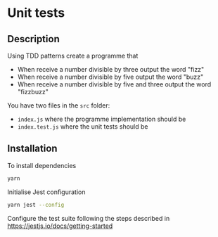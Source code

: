 # Unit tests

## Description

Using TDD patterns create a programme that

- When receive a number divisible by three output the word "fizz"
- When receive a number divisible by five output the word "buzz"
- When receive a number divisible by five and three output the word "fizzbuzz"

You have two files in the `src` folder:

- `index.js` where the programme implementation should be
- `index.test.js` where the unit tests should be

## Installation

To install dependencies

```sh
yarn
```

Initialise Jest configuration

```sh
yarn jest --config
```

Configure the test suite following the steps described in https://jestjs.io/docs/getting-started
